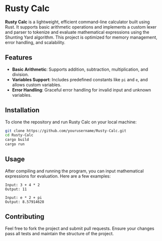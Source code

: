 # Rusty Calc

**Rusty Calc** is a lightweight, efficient command-line calculator built using Rust. It supports basic arithmetic operations and implements a custom lexer and parser to tokenize and evaluate mathematical expressions using the Shunting Yard algorithm. This project is optimized for memory management, error handling, and scalability.


## Features

- **Basic Arithmetic**: Supports addition, subtraction, multiplication, and division.
- **Variables Support**: Includes predefined constants like `pi` and `e`, and allows custom variables.
- **Error Handling**: Graceful error handling for invalid input and unknown variables.


## Installation

To clone the repository and run Rusty Calc on your local machine:

```bash
git clone https://github.com/yourusername/Rusty-Calc.git
cd Rusty-Calc
cargo build
cargo run
```


## Usage

After compiling and running the program, you can input mathematical expressions for evaluation. Here are a few examples:

```plaintext
Input: 3 + 4 * 2
Output: 11

Input: e * 2 + pi
Output: 8.57914628
```


## Contributing

Feel free to fork the project and submit pull requests. Ensure your changes pass all tests and maintain the structure of the project.
